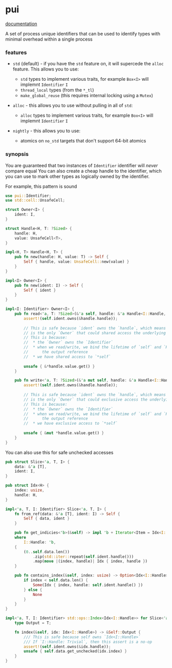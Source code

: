 # pui

[documentation](https://docs.rs/pui)

A set of process unique identifiers that can be used to
identify types with minimal overhead within a single process

### features

* `std` (default) - if you have the `std` feature on, it will supercede the `alloc` feature.
    This allows you to use:
     * `std` types to implement various traits, for example `Box<I>` will implemnt `Identifier` `I`
     * `thread_local` types (from the `*_tl`)
     * `make_global_reuse` (this requires internal locking using a `Mutex`)

* `alloc` - this allows you to use without pulling in all of `std`:
     * `alloc` types to implement various traits, for example `Box<I>` will implemnt `Identifier` `I`

* `nightly` -  this allows you to use:
     * atomics on `no_std` targets that don't support 64-bit atomics

### synopsis

You are guaranteed that two instances of `Identifier` identifier will *never* compare equal
You can also create a cheap handle to the identifier, which you can use to mark other types
as logically owned by the identifier.

For example, this pattern is sound

```rust
use pui::Identifier;
use std::cell::UnsafeCell;

struct Owner<I> {
    ident: I,
}

struct Handle<H, T: ?Sized> {
    handle: H,
    value: UnsafeCell<T>,
}

impl<H, T> Handle<H, T> {
    pub fn new(handle: H, value: T) -> Self {
        Self { handle, value: UnsafeCell::new(value) }
    }
}

impl<I> Owner<I> {
    pub fn new(ident: I) -> Self {
        Self { ident }
    }
}

impl<I: Identifier> Owner<I> {
    pub fn read<'a, T: ?Sized>(&'a self, handle: &'a Handle<I::Handle, T>) -> &'a T {
        assert!(self.ident.owns(&handle.handle));
        
        // This is safe because `ident` owns the `handle`, which means that `self`
        // is the only `Owner` that could shared access the underlying value
        // This is because:
        //  * the `Owner` owns the `Identifier`
        //  * when we read/write, we bind the lifetime of `self` and `Handle` to the lifetime of
        //      the output reference
        //  * we have shared access to `*self`
        
        unsafe { &*handle.value.get() }
    }

    pub fn write<'a, T: ?Sized>(&'a mut self, handle: &'a Handle<I::Handle, T>) -> &'a mut T {
        assert!(self.ident.owns(&handle.handle));
        
        // This is safe because `ident` owns the `handle`, which means that `self`
        // is the only `Owner` that could exclusive access the underlying value
        // This is because:
        //  * the `Owner` owns the `Identifier`
        //  * when we read/write, we bind the lifetime of `self` and `Handle` to the lifetime of
        //      the output reference
        //  * we have exclusive access to `*self`
        
        unsafe { &mut *handle.value.get() }
    }
}
```

You can also use this for safe unchecked accesses

```rust
pub struct Slice<'a, T, I> {
    data: &'a [T],
    ident: I,
}

pub struct Idx<H> {
    index: usize,
    handle: H,
}

impl<'a, T, I: Identifier> Slice<'a, T, I> {
    fn from_ref(data: &'a [T], ident: I) -> Self {
        Self { data, ident }
    }

    pub fn get_indicies<'b>(&self) -> impl 'b + Iterator<Item = Idx<I::Handle>>
    where
        I::Handle: 'b,
    {
        (0..self.data.len())
            .zip(std::iter::repeat(self.ident.handle()))
            .map(move |(index, handle)| Idx { index, handle })
    }

    pub fn contains_index(&self, index: usize) -> Option<Idx<I::Handle>> {
        if index < self.data.len() {
            Some(Idx { index, handle: self.ident.handle() })
        } else {
            None
        }
    }
}

impl<'a, T, I: Identifier> std::ops::Index<Idx<I::Handle>> for Slice<'a, T, I> {
    type Output = T;

    fn index(&self, idx: Idx<I::Handle>) -> &Self::Output {
        /// This is safe because self owns `Idx<I::Handle>`
        /// If `I::Handle: Trivial`, then this assert is a no-op
        assert!(self.ident.owns(&idx.handle));
        unsafe { self.data.get_unchecked(idx.index) }
    }
}
```